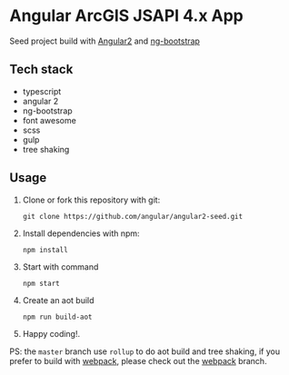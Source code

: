 # Angular ArcGIS JSAPI 4.x App 

Seed project build with [Angular2](https://angular.io/) and [ng-bootstrap](https://ng-bootstrap.github.io/)

## Tech stack

  - typescript
  - angular 2
  - ng-bootstrap
  - font awesome
  - scss
  - gulp
  - tree shaking

## Usage

  1. Clone or fork this repository with git:

     ```shell
     git clone https://github.com/angular/angular2-seed.git
     ```

  2. Install dependencies with npm:

     ```shell
     npm install
     ```

  3. Start with command

     ```shell
     npm start
     ```

  4. Create an aot build

     ```shell
     npm run build-aot
     ```

  5. Happy coding!.

PS: the `master` branch use `rollup` to do aot build and tree shaking,
if you prefer to build with [webpack](http://webpack.github.io), please check out the
[webpack](https://github.com/beginor/angular-seed/tree/webpack) branch.
